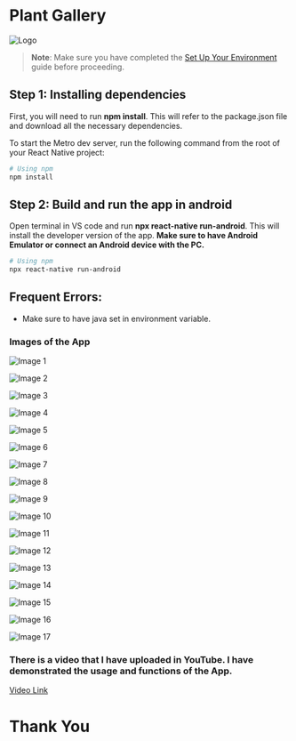 # Plant Gallery

![Logo](assets/logo.png)

> **Note**: Make sure you have completed the [Set Up Your Environment](https://reactnative.dev/docs/set-up-your-environment) guide before proceeding.

## Step 1: Installing dependencies

First, you will need to run **npm install**. This will refer to the package.json file and download all the necessary dependencies.

To start the Metro dev server, run the following command from the root of your React Native project:

```sh
# Using npm
npm install
```

## Step 2: Build and run the app in android

Open terminal in VS code and run **npx react-native run-android**. This will install the developer version of the app. **Make sure to have Android Emulator or connect an Android device with the PC.**

```sh
# Using npm
npx react-native run-android
```

## Frequent Errors:
- Make sure to have java set in environment variable.


### Images of the App

![Image 1](assets/images/Screenshot_20250209_225734_Gallery.png)


![Image 2](assets/images/Screenshot_20250209_225744_Gallery.png)


![Image 3](assets/images/Screenshot_20250209_225748_Gallery.png)


![Image 4](assets/images/Screenshot_20250209_225758_Gallery.png)


![Image 5](assets/images/Screenshot_20250209_225804_Gallery.png)


![Image 6](assets/images/Screenshot_20250209_225808_Gallery.png)


![Image 7](assets/images/Screenshot_20250209_225810_Gallery.png)


![Image 8](assets/images/Screenshot_20250209_225817_Gallery.png)


![Image 9](assets/images/Screenshot_20250209_225820_Gallery.png)


![Image 10](assets/images/Screenshot_20250209_225853_Gallery.png)


![Image 11](assets/images/Screenshot_20250209_225905_Gallery.png)


![Image 12](assets/images/Screenshot_20250209_225913_Gallery.png)


![Image 13](assets/images/Screenshot_20250209_225918_Gallery.png)


![Image 14](assets/images/Screenshot_20250209_225929_Gallery.png)


![Image 15](assets/images/Screenshot_20250209_225939_Gallery.png)


![Image 16](assets/images/Screenshot_20250209_225953_Gallery.png)


![Image 17](assets/images/Screenshot_20250209_230002_Gallery.png)


### There is a video that I have uploaded in YouTube. I have demonstrated the usage and functions of the App.

[Video Link](https://youtu.be/BYbbRnopRSg)

# Thank You